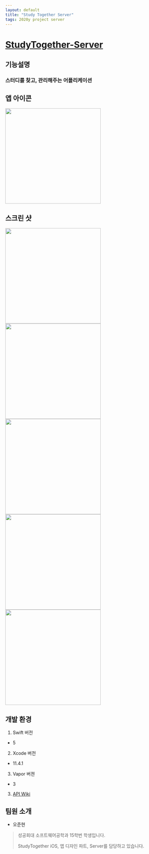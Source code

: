 ```yaml
---
layout: default
title: "Study Together Server"
tags: 2020y project server
---
```


# [StudyTogether-Server](https://github.com/SKHU-STUDY/Server)



## 기능설명

### 스터디를 찾고, 관리해주는 어플리케이션



앱 아이콘
------------

<img src="https://user-images.githubusercontent.com/22820675/84229893-af375480-ab25-11ea-88d5-cafca8989a47.png" width="300">



스크린 샷
------------
<img src="https://user-images.githubusercontent.com/22820675/84229813-78613e80-ab25-11ea-9d46-bbed6a2a35e4.png" width="300">
<img src="https://user-images.githubusercontent.com/22820675/84229817-7b5c2f00-ab25-11ea-9fbf-28810d475cea.png" width="300">
<img src="https://user-images.githubusercontent.com/22820675/84229820-7d25f280-ab25-11ea-87da-346105366420.png" width="300">
<img src="https://user-images.githubusercontent.com/22820675/84229822-7dbe8900-ab25-11ea-8b78-1833bfacb86f.png" width="300">
<img src="https://user-images.githubusercontent.com/22820675/84229825-7e571f80-ab25-11ea-9dc6-f09882f735fc.png" width="300">


개발 환경
------------
1. Swift 버전
- 5

2. Xcode 버전
- 11.4.1

3. Vapor 버젼
- 3

3. [API Wiki](https://github.com/SKHU-STUDY/Server/wiki)



팀원 소개
------------

* 오준현 

> 성공회대 소프트웨어공학과 15학번 학생입니다.
>
> StudyTogether iOS, 앱 디자인 파트, Server를 담당하고 있습니다.